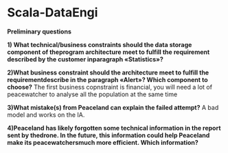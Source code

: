 # Scala-DataEngi


**Preliminary questions**

**1) What technical/business constraints should the data storage component of theprogram architecture meet to fulfill the requirement described by the customer inparagraph «Statistics»?**

**2)What business constraint should the architecture meet to fulfill the requirementdescribe in the paragraph «Alert»? Which component to choose?**
  The first business copnstraint is financial, you will need a lot of peacewatcher to analyse all the population at the same time

**3)What mistake(s) from Peaceland can explain the failed attempt?**
  A bad model and works on the IA.

**4)Peaceland has likely forgotten some technical information in the report sent by thedrone. In the future, this information could help Peaceland make its peacewatchersmuch more efficient. Which information?**
